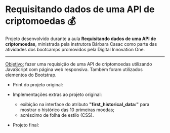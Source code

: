 # Requisitando dados de uma API de criptomoedas :moneybag:

Projeto desenvolvido durante a aula **Requisitando dados de uma API de criptomoedas**, ministrada pela instrutora Bárbara Casac como parte das atividades dos bootcamps promovidos pela Digital Innovation One.

----

<u>Objetivo:</u> fazer uma requisição de uma API de criptomoedas utilizando JavaScript com página web responsiva. Também foram utilizados elementos do Bootstrap.

- Print do projeto original:



- Implementações extras ao projeto original:
  - exibição na interface do atributo **"first_historical_data:"** para mostrar o histórico das 10 primeiras moedas;
  - acréscimo de folha de estilo (CSS).



- Projeto final:



